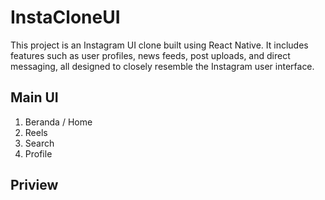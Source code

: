 # InstaCloneUI
This project is an Instagram UI clone built using React Native. It includes features such as user profiles, news feeds, post uploads, and direct messaging, all designed to closely resemble the Instagram user interface.

## Main UI
1. Beranda / Home
2. Reels
3. Search
4. Profile

## Priview


